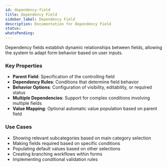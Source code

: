 ```yaml
---
id: dependency-field
title: Dependency Field
sidebar_label: Dependency Field
description: Documentation for Dependency Field
status: 
whatsPending: 
---
```

Dependency fields establish dynamic relationships between fields, allowing the system to adapt form behavior based on user inputs.

### Key Properties
- **Parent Field**: Specification of the controlling field
- **Dependency Rules**: Conditions that determine field behavior
- **Behavior Options**: Configuration of visibility, editability, or required status
- **Multiple Dependencies**: Support for complex conditions involving multiple fields
- **Value Mapping**: Optional automatic value population based on parent field

### Use Cases
- Showing relevant subcategories based on main category selection
- Making fields required based on specific conditions
- Populating default values based on other selections
- Creating branching workflows within forms
- Implementing conditional validation rules
